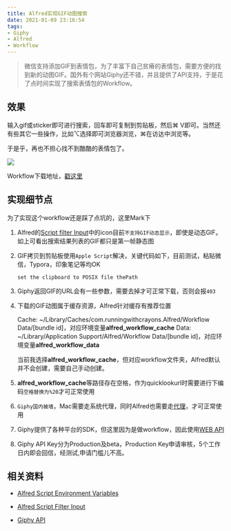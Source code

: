 ```yaml
---
title: Alfred实现GIF动图搜索
date: 2021-01-09 23:16:54
tags:
- Giphy
- Alfred
- Workflow
---
```


> 微信支持添加GIF到表情包，为了丰富下自己贫瘠的表情包，需要方便的找到新的动图GIF。国外有个网站Giphy还不错，并且提供了API支持，于是花了点时间实现了搜索表情包的Workflow。



## 效果

输入gif或sticker即可进行搜索，回车即可复制到剪贴板，然后⌘ V即可。当然还有些其它一些操作，比如⌥选择即可浏览器浏览，⌘在访达中浏览等。

于是乎，再也不担心找不到酷酷的表情包了。

![](https://static.1991421.cn/2021/2021-01-09-233311.gif)



Workflow下载地址，[戳这里](https://github.com/alanhg/alfred-workflows/tree/master/giphy)



## 实现细节点

为了实现这个workflow还是踩了点坑的，这里Mark下

1. Alfred的[Script filter Input](https://www.alfredapp.com/help/workflows/inputs/script-filter/)中的icon目前`不支持GIF动态显示`，即使是动态GIF。如上可看出搜索结果列表的GIF都只是第一帧静态图

2. GIF拷贝到剪贴板使用`Apple Script`解决，关键代码如下，目前测试，粘贴微信，Typora，印象笔记等均OK

   ```applescript
   set the clipboard to POSIX file thePath
   ```

3. Giphy返回GIF的URL会有一些参数，需要去掉才可正常下载，否则会报`403`

4. 下载的GIF动图属于缓存资源，Alfred针对缓存有推荐位置

   Cache: ~/Library/Caches/com.runningwithcrayons.Alfred/Workflow Data/[bundle id]，对应环境变量**alfred_workflow_cache**
   Data: ~/Library/Application Support/Alfred/Workflow Data/[bundle id]，对应环境变量**alfred_workflow_data**

   当前我选择**alfred_workflow_cache**，但对应workflow文件夹，Alfred默认并不会创建，需要自己手动创建。

5. **alfred_workflow_cache**等路径存在空格，作为quicklookurl时需要进行下编码`空格替换为%20`才可正常使用

6. `Giphy国内被墙`，Mac需要走系统代理，同时Alfred也需要走[代理](https://github.com/alanhg/others-note/issues/231)，才可正常使用

7. Giphy提供了各种平台的SDK，但这里因为是做workflow，因此使用[WEB API](https://developers.giphy.com/docs/api/endpoint#search)

8. Giphy API Key分为Production及beta，Production Key申请审核，5个工作日内即会回信，经测试,申请门槛儿不高。



## 相关资料

- [Alfred Script Environment Variables](https://www.alfredapp.com/help/workflows/script-environment-variables/)

- [Alfred Script Filter Input](https://www.alfredapp.com/help/workflows/inputs/script-filter/)

- [Giphy API](https://developers.giphy.com/branch/master/docs/api/endpoint/#search)

  